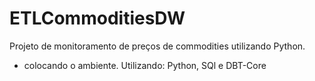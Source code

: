 # ETLCommoditiesDW
Projeto de monitoramento de preços de commodities utilizando Python.
- colocando o ambiente.
Utilizando: Python, SQl e DBT-Core
